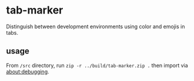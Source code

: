# tab-marker
Distinguish between development environments using color and emojis in tabs.

## usage
From `/src` directory, run `zip -r ../build/tab-marker.zip .` then import via <a href="about:debugging#/runtime/this-firefox">about:debugging</a>.